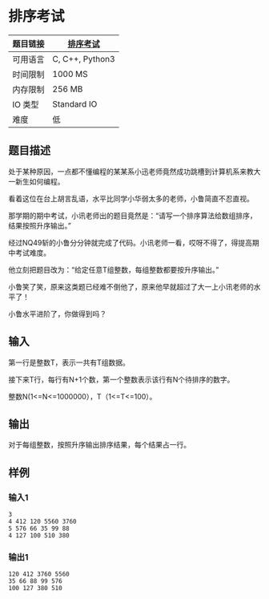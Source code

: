 # 排序考试

| 题目链接 | [排序考试](http://xmuoj.com/problem/NQ050) |
| --- | --- |
| 可用语言 | C, C++, Python3 |
| 时间限制 | 1000 MS |
| 内存限制 | 256 MB |
| IO 类型 | Standard IO |
| 难度 | 低 |

## 题目描述

<p>处于某种原因，一点都不懂编程的某某系小迅老师竟然成功跳槽到计算机系来教大一新生如何编程。</p><p>看着这位在台上胡言乱语，水平比同学小华弱太多的老师，小鲁简直不忍直视。</p><p>那学期的期中考试，小讯老师出的题目竟然是：“请写一个排序算法给数组排序，结果按照升序输出。”</p><p>经过NQ49斩的小鲁分分钟就完成了代码。小讯老师一看，哎呀不得了，得提高期中考试难度。</p><p>他立刻把题目改为：“给定任意T组整数，每组整数都要按升序输出。”</p><p>小鲁笑了笑，原来这类题已经难不倒他了，原来他早就超过了大一上小讯老师的水平了！</p><p>小鲁水平进阶了，你做得到吗？</p>

## 输入

<p>第一行是整数T，表示一共有T组数据。</p><p>接下来T行，每行有N+1个数，第一个整数表示该行有N个待排序的数字。</p><p>整数N(1&lt;=N&lt;=1000000），T（1&lt;=T&lt;=100）。</p>

## 输出

<p>对于每组整数，按照升序输出排序结果，每个结果占一行。<br /></p>

## 样例

### 输入1

```
3
4 412 120 5560 3760
5 576 66 35 99 88
4 127 100 510 380
```

### 输出1

```
120 412 3760 5560
35 66 88 99 576
100 127 380 510
```

